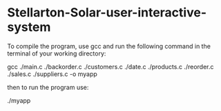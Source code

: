 # Stellarton-Solar-user-interactive-system

To compile the program, use gcc and run the following command in the terminal of your working directory:

gcc ./main.c ./backorder.c ./customers.c ./date.c ./products.c ./reorder.c ./sales.c ./suppliers.c -o myapp

then to run the program use:

./myapp
